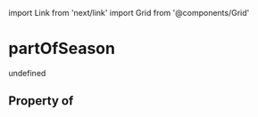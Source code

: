 import Link from 'next/link'
import Grid from '@components/Grid'

# partOfSeason

undefined

## Property of



